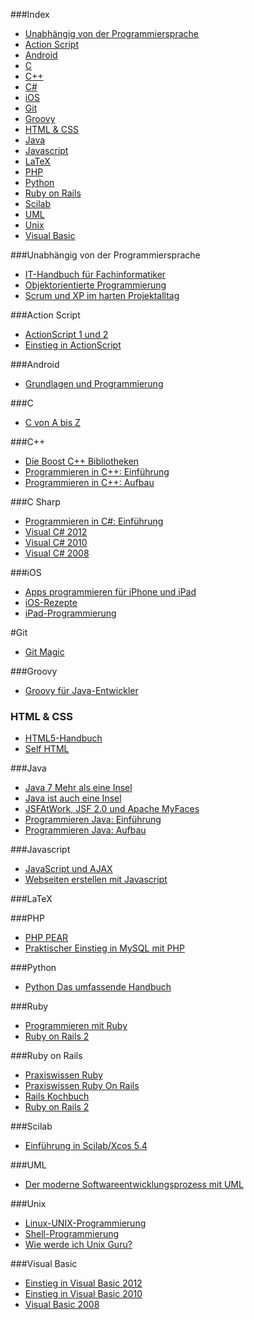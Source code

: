 ###Index
* [Unabhängig von der Programmiersprache](#unabh%C3%A4ngig-von-der-programmiersprache)
* [Action Script](#action-script)
* [Android](#android)
* [C](#c)
* [C++](#c-1)
* [C#](#c-sharp)
* [iOS](#ios)
* [Git](#git)
* [Groovy](#groovy)
* [HTML & CSS](#html--css)
* [Java](#java)
* [Javascript](#javascript)
* [LaTeX](#latex)
* [PHP](#php)
* [Python](#python)
* [Ruby on Rails](#ruby-on-rails)
* [Scilab](#scilab)
* [UML](#uml)
* [Unix](#unix)
* [Visual Basic](#visual-basic)

###Unabhängig von der Programmiersprache

* [IT-Handbuch für Fachinformatiker](http://openbook.galileocomputing.de/it_handbuch/)
* [Objektorientierte Programmierung](http://openbook.galileocomputing.de/oop/)
* [Scrum und XP im harten Projektalltag](http://www.infoq.com/resource/news/2007/06/scrum-xp-book/en/resources/ScrumAndXpFromTheTrenchesonline_German.pdf)

###Action Script

* [ActionScript 1 und 2](http://openbook.galileodesign.de/actionscript/)
* [Einstieg in ActionScript](http://openbook.galileodesign.de/actionscript_einstieg/)

###Android

* [Grundlagen und Programmierung](http://www.dpunkt.de/ebooks_files/free/3436.pdf)

###C

* [C von A bis Z](http://openbook.galileocomputing.de/c_von_a_bis_z/)

###C++

* [Die Boost C++ Bibliotheken](http://www.highscore.de/cpp/boost/)
* [Programmieren in C++: Einführung](http://www.highscore.de/cpp/einfuehrung/)
* [Programmieren in C++: Aufbau](http://www.highscore.de/cpp/aufbau/)

###C Sharp

* [Programmieren in C#: Einführung](http://www.highscore.de/csharp/einfuehrung/)
* [Visual C# 2012](http://openbook.galileocomputing.de/visual_csharp_2012/)
* [Visual C# 2010](http://openbook.galileocomputing.de/visual_csharp_2010/)
* [Visual C# 2008](http://openbook.galileocomputing.de/visual_csharp/)

###iOS

* [Apps programmieren für iPhone und iPad](http://openbook.galileocomputing.de/apps_programmieren_fuer_iphone_und_ipad/)
* [iOS-Rezepte](http://examples.oreilly.de/openbooks/iosrecipesger.zip)
* [iPad-Programmierung](http://examples.oreilly.de/openbooks/pdf_ipadprogpragger.pdf)

#Git

* [Git Magic](http://www-cs-students.stanford.edu/~blynn/gitmagic/intl/de/)

###Groovy

* [Groovy für Java-Entwickler](http://examples.oreilly.de/openbooks/pdf_groovyger.pdf)
 
### HTML & CSS

* [HTML5-Handbuch](http://webkompetenz.wikidot.com/docs:html-handbuch)
* [Self HTML](http://de.selfhtml.org/)

###Java

* [Java 7 Mehr als eine Insel](http://openbook.galileocomputing.de/java7/)
* [Java ist auch eine Insel](http://openbook.galileocomputing.de/javainsel/)
* [JSFAtWork, JSF 2.0 und Apache MyFaces](http://jsfatwork.irian.at/book_de/)
* [Programmieren Java: Einführung](http://www.highscore.de/java/einfuehrung/)
* [Programmieren Java: Aufbau](http://www.highscore.de/java/aufbau/)

###Javascript

* [JavaScript und AJAX](http://openbook.galileocomputing.de/javascript_ajax/)
* [Webseiten erstellen mit Javascript](http://www.highscore.de/javascript/)

###LaTeX


###PHP

* [PHP PEAR](http://openbook.galileocomputing.de/php_pear/)
* [Praktischer Einstieg in MySQL mit PHP](http://examples.oreilly.de/openbooks/pdf_einmysql2ger.pdf)

###Python

* [Python Das umfassende Handbuch](http://openbook.galileocomputing.de/python/)

###Ruby

* [Programmieren mit Ruby](http://approximity.com/rubybuch2/)
* [Ruby on Rails 2](http://openbook.galileocomputing.de/ruby_on_rails/)

###Ruby on Rails

* [Praxiswissen Ruby](http://www.oreilly.de/german/freebooks/rubybasger/pdf_rubybasger.pdf)
* [Praxiswissen Ruby On Rails](http://examples.oreilly.de/openbooks/pdf_rubyonrailsbasger.pdf)
* [Rails Kochbuch](http://examples.oreilly.de/openbooks/pdf_railsckbkger.pdf)
* [Ruby on Rails 2](http://openbook.galileocomputing.de/ruby_on_rails/)

###Scilab

* [Einführung in Scilab/Xcos 5.4](http://www.buech-gifhorn.de/scilab/Einfuehrung.pdf)

###UML

* [Der moderne Softwareentwicklungsprozess mit UML](http://www.highscore.de/uml)

###Unix

* [Linux-UNIX-Programmierung](http://openbook.galileocomputing.de/linux_unix_programmierung/)
* [Shell-Programmierung](http://openbook.galileocomputing.de/shell_programmierung/)
* [Wie werde ich Unix Guru?](http://openbook.galileocomputing.de/unix_guru/)

###Visual Basic

* [Einstieg in Visual Basic 2012](http://openbook.galileocomputing.de/einstieg_vb_2012/)
* [Einstieg in Visual Basic 2010](http://openbook.galileocomputing.de/einstieg_vb_2010/)
* [Visual Basic 2008](http://openbook.galileocomputing.de/visualbasic_2008/)
